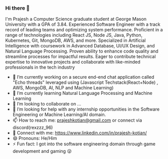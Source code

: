 ### Hi there 👋
I'm Prajesh a Computer Science graduate student at George Mason University with a GPA of 3.84. Experienced Software Engineer with a track record of leading teams and optimizing system performance. Proficient in a range of technologies including React JS, Node JS, Java, Python, Kubernetes, Git, MongoDB, AWS, and more. Specialized in Artificial Intelligence with coursework in Advanced Database, UI/UX Design, and Natural Language Processing. Proven ability to enhance code quality and streamline processes for impactful results. Eager to contribute technical expertise to innovative projects and collaborate with like-minded professionals in the tech industry

- 🔭 I’m currently working on a secure end-end chat application called "Echo threads" leveraged using (Javascript Techstack(React+Node) , AWS, MongoDB, AI, NLP and Machine Learning)
- 🌱 I’m currently learning Natural Language Processing and Machine Learning
- 👯 I’m looking to collaborate on ...
- 🤔 I’m looking for help with any internship opportunities in the Software Engineering or Machine Learning/AI domain.
- 📫 How to reach me: prajeshkotian@gmail.com or connect via discord(rexzzz_96)
- 🔗 Connect with me: https://www.linkedin.com/in/prajesh-kotian/
- 😄 Pronouns: He/Him
- ⚡ Fun fact: I got into the software engineering domain through game development and gaming 😜 
